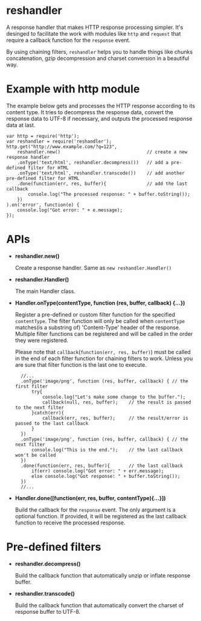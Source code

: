 # reshandler

A response handler that makes HTTP response processing simpler. It's desinged to facilitate the work with modules like `http` and `request` that require a callback function for the `response` event.

By using chaining filters, `reshandler` helps you to handle things like chunks concatenation, gzip decompression and charset conversion in a beautiful way.

# Example with http module

The example below gets and processes the HTTP response according to its content type. It tries to decompress the response data, convert the response data to UTF-8 if necessary, and outputs the processed response data at last.

	var http = require('http');
	var reshandler = require('reshandler');				
	http.get("http://www.example.com/?q=123", 
		reshandler.new()								// create a new response handler
	    .onType('text/html', reshandler.decompress())	// add a pre-defined filter for HTML
	    .onType('text/html', reshandler.transcode())	// add another pre-defined filter for HTML
		.done(function(err, res, buffer){				// add the last callback
			console.log("The processed response: " + buffer.toString());
		})
	).on('error', function(e) {
		console.log("Got error: " + e.message);
	});

# APIs

- **reshandler.new()**

	Create a response handler. Same as `new reshandler.Handler()`

- **reshandler.Handler()**

	The main Handler class.

- **Handler.onType(contentType, function (res, buffer, callback) {...})**

	Register a pre-defined or custom filter function for the specified `contentType`. The filter function will only be called when `contentType` matches(is a substring of) 'Content-Type' header of the response. Multiple filter functions can be registered and will be called in the order they were registered.

	Please note that `callback`(`function(err, res, buffer)`) must be called in the end of each filter function for chaining filters to work. Unless you are sure that filter function is the last one to execute.

		//...
		.onType('image/png', function (res, buffer, callback) {	// the first filter
			try{
				console.log("Let's make some change to the buffer.");
				callback(null, res, buffer);	// the result is passed to the next filter
			}catch(err){
				callback(err, res, buffer);		// the result/error is passed to the last callback
			}
	    })
	    .onType('image/png', function (res, buffer, callback) {	// the next filter
			console.log("This is the end.");	// the last callback won't be called
	    })
	    .done(function(err, res, buffer){		// the last callback
			if(err) console.log("Got error: " + err.message);
			else console.log("Got response: " + buffer.toString());
		})
	    //...

- **Handler.done([function(err, res, buffer, contentType){...}])**

	Build the callback for the `response` event. The only argument is a optional function. If provided, it will be registered as the last callback function to receive the processed response. 

# Pre-defined filters

- **reshandler.decompress()**

	Build the callback function that automatically unzip or inflate response buffer.

- **reshandler.transcode()**

	Build the callback function that automatically convert the charset of response buffer to UTF-8.


